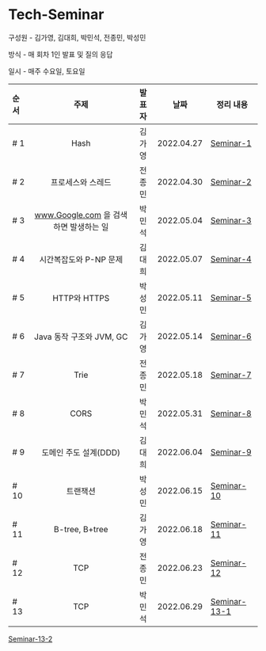 # **Tech-Seminar**

구성원 - 김가영, 김대희, 박민석, 전종민, 박성민

방식 - 매 회차 1인 발표 및 질의 응답

일시 - 매주 수요일, 토요일

| 순서 |                  주제                  | 발표자 |    날짜    | 정리 내용                                                                                         |
| :--- | :------------------------------------: | :----: | :--------: | ------------------------------------------------------------------------------------------------- |
| # 1  |                  Hash                  | 김가영 | 2022.04.27 | [Seminar-1](https://github.com/cs-breaker/Tech-Seminar/blob/main/Contents/20220427-Seminar-1.md)  |
| # 2  |           프로세스와 스레드            | 전종민 | 2022.04.30 | [Seminar-2](https://github.com/cs-breaker/Tech-Seminar/blob/main/Contents/20220430-Seminar-2.md)  |
| # 3  | www.Google.com 을 검색하면 발생하는 일 | 박민석 | 2022.05.04 | [Seminar-3](https://github.com/cs-breaker/Tech-Seminar/blob/main/Contents/20220504-Seminar-3.md)  |
| # 4  |         시간복잡도와 P-NP 문제         | 김대희 | 2022.05.07 | [Seminar-4](https://github.com/cs-breaker/Tech-Seminar/blob/main/Contents/20220507-Seminar-4.md)  |
| # 5  |              HTTP와 HTTPS              | 박성민 | 2022.05.11 | [Seminar-5](https://github.com/cs-breaker/Tech-Seminar/blob/main/Contents/20220511-Seminar-5.md)  |
| # 6  |        Java 동작 구조와 JVM, GC        | 김가영 | 2022.05.14 | [Seminar-6](https://github.com/cs-breaker/Tech-Seminar/blob/main/Contents/20220514-Seminar-6.pdf) |
| # 7  |                  Trie                  | 전종민 | 2022.05.18 | [Seminar-7](https://github.com/cs-breaker/Tech-Seminar/blob/main/Contents/20220518-Seminar-7.md)  |
| # 8  |                  CORS                  | 박민석 | 2022.05.31 | [Seminar-8](https://github.com/cs-breaker/Tech-Seminar/blob/main/Contents/20220531-Seminar-8.md)  |
| # 9  |         도메인 주도 설계(DDD)          | 김대희 | 2022.06.04 | [Seminar-9](./Contents/20220604-Seminar-9.md)                                                     |
| # 10 |                트랜잭션                | 박성민 | 2022.06.15 | [Seminar-10](./Contents/20220615-Seminar-10.md)                                                   |
| # 11 |           B-tree, B+tree               | 김가영 | 2022.06.18 | [Seminar-11](./Contents/20220618-Seminar-11.md)                                             
| # 12 |                  TCP                  | 전종민 | 2022.06.23 | [Seminar-12](./Contents/20220623-Seminar-12.md)
| # 13 |                  TCP                  | 박민석 | 2022.06.29 | [Seminar-13-1](./Contents/20220623-Seminar-13-1.md)
[Seminar-13-2](./Contents/20220623-Seminar-13-2.md)
